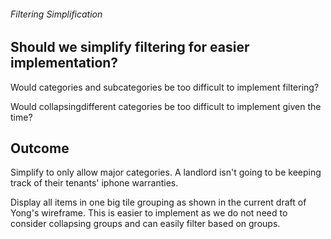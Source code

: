 ###### Filtering Simplification

## Should we simplify filtering for easier implementation?

Would categories and subcategories be too difficult to implement filtering?

Would collapsingdifferent categories be too difficult to implement given the time?

## Outcome

Simplify to only allow major categories. A landlord isn't going to be keeping track of their tenants' iphone warranties. 

Display all items in one big tile grouping as shown in the current draft of Yong's wireframe. This is easier to implement as we do not need to consider collapsing groups and can easily filter based on groups. 